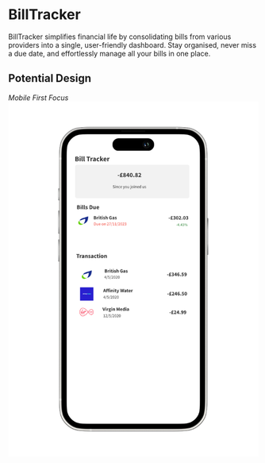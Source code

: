 # BillTracker
BillTracker simplifies financial life by consolidating bills from various providers into a single, user-friendly dashboard. Stay organised, never miss a due date, and effortlessly manage all your bills in one place.

## Potential Design

*Mobile First Focus*
![A Mobilephone with the potential Design](assets/images/MobileFirstDesign.png)